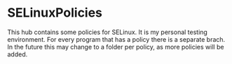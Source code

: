 # SELinuxPolicies
This hub contains some policies for SELinux. It is my personal testing environment. For every program that has a policy there is a separate brach. In the future this may change to a folder per policy, as more policies will be added.
